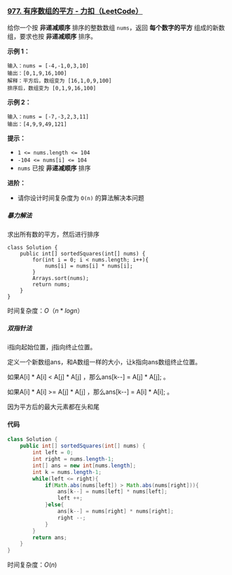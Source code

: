 ### [977. 有序数组的平方 - 力扣（LeetCode）](https://leetcode.cn/problems/squares-of-a-sorted-array/description/)

给你一个按 **非递减顺序** 排序的整数数组 `nums`，返回 **每个数字的平方** 组成的新数组，要求也按 **非递减顺序** 排序。

**示例 1：**

```
输入：nums = [-4,-1,0,3,10]
输出：[0,1,9,16,100]
解释：平方后，数组变为 [16,1,0,9,100]
排序后，数组变为 [0,1,9,16,100]
```

**示例 2：**

```
输入：nums = [-7,-3,2,3,11]
输出：[4,9,9,49,121]
```

 

**提示：**

- `1 <= nums.length <= 104`
- `-104 <= nums[i] <= 104`
- `nums` 已按 **非递减顺序** 排序

**进阶：**

- 请你设计时间复杂度为 `O(n)` 的算法解决本问题



##### 暴力解法

求出所有数的平方，然后进行排序

```
class Solution {
    public int[] sortedSquares(int[] nums) {
        for(int i = 0; i < nums.length; i++){
            nums[i] = nums[i] * nums[i];
        }
        Arrays.sort(nums);
        return nums;
    }
}
```

时间复杂度：$O（n*log n）$





##### 双指针法

i指向起始位置，j指向终止位置。

定义一个新数组ans，和A数组一样的大小，让k指向ans数组终止位置。

如果A[i] * A[i] < A[j] * A[j] ，那么ans[k--] = A[j] * A[j]; 。

如果A[i] * A[i] >= A[j] * A[j] ，那么ans[k--] = A[i] * A[i]; 。

因为平方后的最大元素都在头和尾

#### 代码

```java
class Solution {
    public int[] sortedSquares(int[] nums) {
        int left = 0;
        int right = nums.length-1;
        int[] ans = new int[nums.length];
        int k = nums.length-1;
        while(left <= right){
            if(Math.abs(nums[left]) > Math.abs(nums[right])){
                ans[k--] = nums[left] * nums[left];
                left ++;
            }else{
                ans[k--] = nums[right] * nums[right];
                right --;
            }
        }
        return ans;
    }
}
```

时间复杂度：$O(n)$